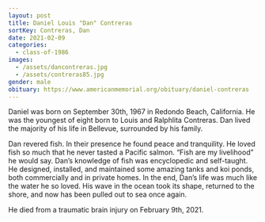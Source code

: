 ```yaml
---
layout: post
title: Daniel Louis "Dan" Contreras
sortKey: Contreras, Dan
date: 2021-02-09
categories:
  - class-of-1986
images:
  - /assets/dancontreras.jpg
  - /assets/contreras85.jpg
gender: male
obituary: https://www.americanmemorial.org/obituary/daniel-contreras
---
```


Daniel was born on September 30th, 1967 in Redondo Beach, California. He was the youngest of eight born to Louis and Ralphlita Contreras. Dan lived the majority of his life in Bellevue, surrounded by his family.

Dan revered fish. In their presence he found peace and tranquility. He loved fish so much that he never tasted a Pacific salmon. “Fish are my livelihood” he would say. Dan’s knowledge of fish was encyclopedic and self-taught. He designed, installed, and maintained some amazing tanks and koi ponds, both commercially and in private homes. In the end, Dan’s life was much like the water he so loved. His wave in the ocean took its shape, returned to the shore, and now has been pulled out to sea once again.

He died from a traumatic brain injury on February 9th, 2021.
